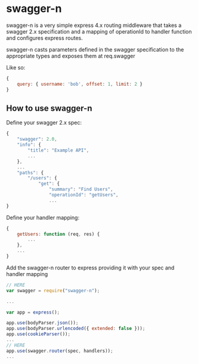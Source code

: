 swagger-n
========

swagger-n is a very simple express 4.x routing middleware that takes a swagger 2.x specification and a mapping of operationId to handler function and configures express routes.

swagger-n casts parameters defined in the swagger specification to the appropriate types and exposes them at req.swagger

Like so:

```JavaScript
{
    query: { username: 'bob', offset: 1, limit: 2 }
}
```

## How to use swagger-n

Define your swagger 2.x spec:

```JavaScript
{
    "swagger": 2.0,
    "info": {
        "title": "Example API",
        ...
    },
    ...
    "paths": {
        "/users": {
            "get": {
				"summary": "Find Users",
				"operationId": "getUsers",
				...
}
```

Define your handler mapping:

```JavaScript
{
	getUsers: function (req, res) {
		...
	},
	...
}
```

Add the swagger-n router to express providing it with your spec and handler mapping

```JavaScript
// HERE
var swagger = require("swagger-n");

...

var app = express();

app.use(bodyParser.json());
app.use(bodyParser.urlencoded({ extended: false }));
app.use(cookieParser());
...
// HERE
app.use(swagger.router(spec, handlers));
...
```